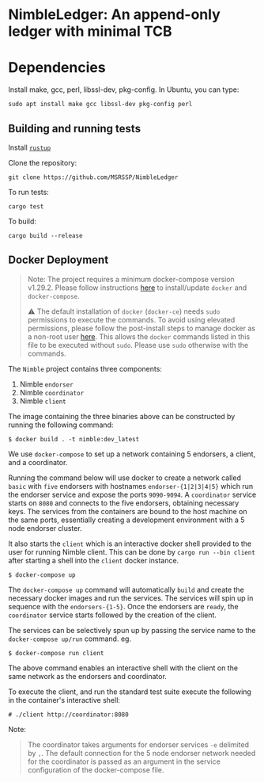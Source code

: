 # NimbleLedger: An append-only ledger with minimal TCB

# Dependencies

Install make, gcc, perl, libssl-dev, pkg-config. In Ubuntu, you can type:

```text
sudo apt install make gcc libssl-dev pkg-config perl
```

## Building and running tests

Install [`rustup`](https://rustup.rs/)

Clone the repository:

```text
git clone https://github.com/MSRSSP/NimbleLedger
```

To run tests:

```text
cargo test
```

To build:

```text
cargo build --release
```

## Docker Deployment

> Note: The project requires a minimum docker-compose version v1.29.2. Please follow instructions [here](https://docs.docker.com/compose/install/#install-compose) to install/update `docker` and `docker-compose`.
> 
> :warning: The default installation of `docker` (`docker-ce`) needs `sudo` permissions to execute the commands. To avoid
> using elevated permissions, please follow the post-install steps to manage docker as a non-root user [here](https://docs.docker.com/engine/install/linux-postinstall/).
> This allows the `docker` commands listed in this file to be executed without `sudo`. Please use `sudo` otherwise with the commands.

The `Nimble` project contains three components:

1. Nimble `endorser`
2. Nimble `coordinator`
3. Nimble `client`

The image containing the three binaries above can be constructed by running the following command:

```shell
$ docker build . -t nimble:dev_latest
```

We use `docker-compose` to set up a network containing 5 endorsers, a client, and a coordinator.

Running the command below will use docker to create a network called `basic`
with `five` endorsers with hostnames `endorser-{1|2|3|4|5}` which run the endorser service and expose the
ports `9090-9094`. A `coordinator` service starts on `8080` and connects to the five endorsers, obtaining necessary
keys. The services from the containers are bound to the host machine on the same ports, essentially creating a
development environment with a 5 node endorser cluster.

It also starts the `client` which is an interactive docker shell provided to the user for running Nimble client. This can be done
by `cargo run --bin client` after starting a shell
into the `client` docker instance.

```shell
$ docker-compose up
```

The `docker-compose up` command will automatically `build` and create the necessary docker images and run the services.
The services will spin up in sequence with the `endorsers-{1-5}`. Once the endorsers are `ready`, the
`coordinator` service starts followed by the creation of the client.

The services can be selectively spun up by passing the service name to the
`docker-compose up/run` command. eg.

```shell
$ docker-compose run client
```

The above command enables an interactive shell with the client on the same network as the endorsers and coordinator.

To execute the client, and run the standard test suite execute the following in the container's interactive shell:

```shell
# ./client http://coordinator:8080
```

Note:
> The coordinator takes arguments for endorser services `-e` delimited by `,`.
> The default connection for the 5 node endorser network needed for the coordinator
> is passed as an argument in the service configuration of the docker-compose file.
